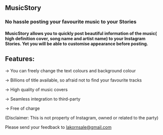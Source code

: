 
## MusicStory

### No hassle posting your favourite music to your Stories

#### MusicStory allows you to quickly post beautiful information of the music( high definition cover, song name and artist name) to your Instagram Stories. Yet you will be able to customise appearance before posting.


## Features: 
-> You can freely change the text colours and background colour

-> Billions of title available, so afraid not to find your favourite tracks

-> High quality of music covers

-> Seamless integration to third-party 

-> Free of charge

(Disclaimer: This is not property of Instagram, owned or related to the party)


Please send your feedback to lakornsale@gmail.com 
